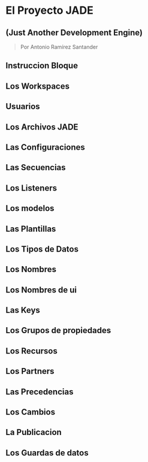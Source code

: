 # El Proyecto JADE
## (Just Another Development Engine)
> Por Antonio Ramírez Santander

## Instruccion Bloque 

## Los Workspaces 

## Usuarios

## Los Archivos JADE

## Las Configuraciones

## Las Secuencias

## Los Listeners

## Los modelos

## Las Plantillas

## Los Tipos de Datos

## Los Nombres 

## Los Nombres de ui

## Las Keys

## Los Grupos de propiedades 

## Los Recursos 

## Los Partners

## Las Precedencias

## Los Cambios

## La Publicacion

## Los Guardas de datos